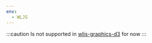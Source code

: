 ```yaml
---
env:
  - WLJS
---
```


:::caution
Is not supported in [wljs-graphics-d3](https://github.com/JerryI/wljs-graphics-d3) for now
:::